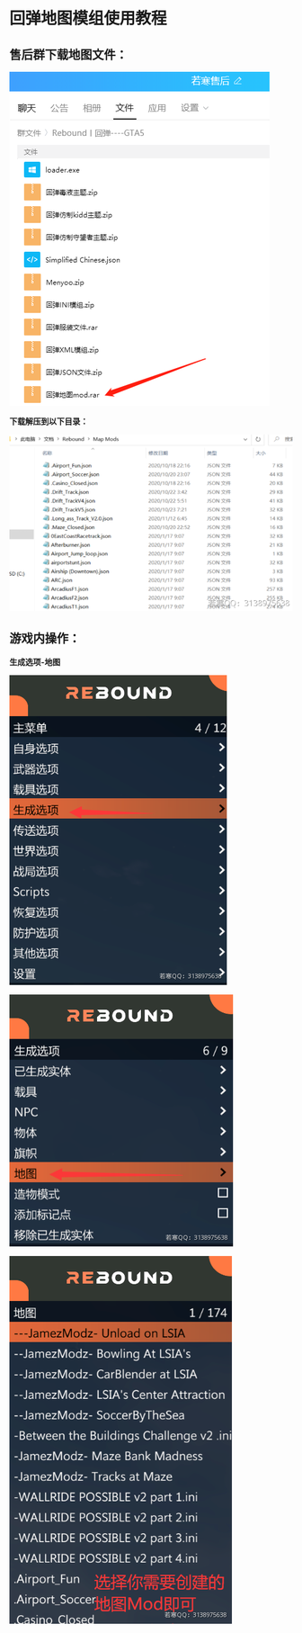 # 回弹地图模组使用教程

## **售后群下载地图文件：**

****![](<../../.gitbook/assets/image (10) (1) (1) (1).png>)****

**下载解压到以下目录：**

****![](<../../.gitbook/assets/image (17) (1) (1) (1) (1) (1).png>)****

## 游戏内操作：

**生成选项-地图**

![](<../../.gitbook/assets/image (26) (1) (1) (1).png>)

![](<../../.gitbook/assets/image (45) (1) (1) (1).png>)

![](<../../.gitbook/assets/image (20) (1) (1) (1) (1) (1).png>)
